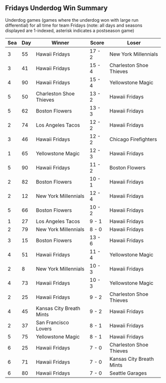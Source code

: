 ## Fridays Underdog Win Summary



Underdog games (games where the underdog won with large run differential) for all time for team Fridays (note: all days and seasons displayed are 1-indexed, asterisk indicates a postseason game)


| Sea | Day | Winner | Score | Loser | 
| ------ |------ |------ |------ |------ |
| 3 | 55 | Hawaii Fridays | 17 - 2 | New York Millennials | 
| 3 | 41 | Hawaii Fridays | 15 - 4 | Charleston Shoe Thieves | 
| 4 | 90 | Hawaii Fridays | 15 - 4 | Yellowstone Magic | 
| 5 | 50 | Charleston Shoe Thieves | 13 - 2 | Hawaii Fridays | 
| 5 | 62 | Boston Flowers | 13 - 3 | Hawaii Fridays | 
| 2 | 74 | Los Angeles Tacos | 12 - 2 | Hawaii Fridays | 
| 3 | 46 | Hawaii Fridays | 12 - 2 | Chicago Firefighters | 
| 1 | 65 | Yellowstone Magic | 12 - 3 | Hawaii Fridays | 
| 5 | 90 | Hawaii Fridays | 11 - 2 | Boston Flowers | 
| 2 | 82 | Boston Flowers | 10 - 1 | Hawaii Fridays | 
| 2 | 12 | New York Millennials | 12 - 4 | Hawaii Fridays | 
| 5 | 66 | Boston Flowers | 10 - 2 | Hawaii Fridays | 
| 1 | 27 | Los Angeles Tacos | 9 - 1 | Hawaii Fridays | 
| 2 | 79 | New York Millennials | 8 - 0 | Hawaii Fridays | 
| 3 | 15 | Boston Flowers | 13 - 6 | Hawaii Fridays | 
| 4 | 51 | Hawaii Fridays | 11 - 4 | Yellowstone Magic | 
| 2 | 8 | New York Millennials | 10 - 3 | Hawaii Fridays | 
| 4 | 73 | Hawaii Fridays | 10 - 3 | Yellowstone Magic | 
| 2 | 25 | Hawaii Fridays | 9 - 2 | Charleston Shoe Thieves | 
| 4 | 45 | Kansas City Breath Mints | 9 - 2 | Hawaii Fridays | 
| 2 | 37 | San Francisco Lovers | 8 - 1 | Hawaii Fridays | 
| 5 | 75 | Yellowstone Magic | 8 - 1 | Hawaii Fridays | 
| 6 | 25 | Hawaii Fridays | 7 - 0 | Charleston Shoe Thieves | 
| 6 | 71 | Hawaii Fridays | 7 - 0 | Kansas City Breath Mints | 
| 6 | 80 | Hawaii Fridays | 7 - 0 | Seattle Garages | 


